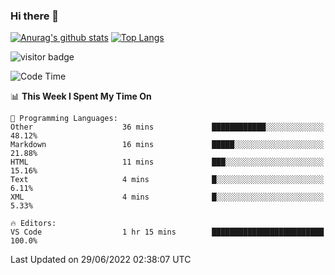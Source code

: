 ### Hi there 👋

<!--
**Akelio-zhang/akelio-zhang** is a ✨ _special_ ✨ repository because its `README.md` (this file) appears on your GitHub profile.

Here are some ideas to get you started:

- 🔭 I’m currently working on ...
- 🌱 I’m currently learning ...
- 👯 I’m looking to collaborate on ...
- 🤔 I’m looking for help with ...
- 💬 Ask me about ...
- 📫 How to reach me: ...
- 😄 Pronouns: ...
- ⚡ Fun fact: ...
-->

[![Anurag's github stats](https://github-readme-stats.vercel.app/api?username=akelio-zhang&line_height=24&hide=contribs&show_icons=true&count_private=true)](https://github.com/anuraghazra/github-readme-stats)
[![Top Langs](https://github-readme-stats.vercel.app/api/top-langs/?username=akelio-zhang&card_width=240&layout=compact&hide=html)](https://github.com/anuraghazra/github-readme-stats)


![visitor badge](https://komarev.com/ghpvc/?username=akelio-zhang&label=PROFILE+VIEWS&style=for-the-badge)
<!--START_SECTION:waka-->
![Code Time](http://img.shields.io/badge/Code%20Time-0%20secs-blue)

📊 **This Week I Spent My Time On** 

```text
💬 Programming Languages: 
Other                    36 mins             ████████████░░░░░░░░░░░░░   48.12% 
Markdown                 16 mins             █████░░░░░░░░░░░░░░░░░░░░   21.88% 
HTML                     11 mins             ███░░░░░░░░░░░░░░░░░░░░░░   15.16% 
Text                     4 mins              █░░░░░░░░░░░░░░░░░░░░░░░░   6.11% 
XML                      4 mins              █░░░░░░░░░░░░░░░░░░░░░░░░   5.33%

🔥 Editors: 
VS Code                  1 hr 15 mins        █████████████████████████   100.0%

```


 Last Updated on 29/06/2022 02:38:07 UTC
<!--END_SECTION:waka-->


